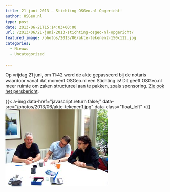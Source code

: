 ```yaml
---
title: 21 juni 2013 – Stichting OSGeo.nl Opgericht!
author: OSGeo.nl
type: post
date: 2013-06-21T15:14:03+00:00
url: /2013/06/21-juni-2013-stichting-osgeo-nl-opgericht/
featured_image: /photos/2013/06/akte-tekenen2-150x112.jpg
categories:
  - Nieuws
  - Uncategorized

---
```

Op vrijdag 21 juni, om 11:42 werd de akte gepasseerd bij de notaris waardoor vanaf dat moment OSGeo.nl een Stichting is! Dit geeft OSGeo.nl meer ruimte om zaken structureel aan te pakken, zoals sponsoring. [Zie ook het persbericht][1].

<!-- [<img loading="lazy" class="alignleft wp-image-372 size-medium" src="/photos/2013/06/akte-tekenen1-300x225.jpg" alt="akte-tekenen1" width="300" height="225" srcset="/photos/2013/06/akte-tekenen1-300x225.jpg 300w, /photos/2013/06/akte-tekenen1-200x150.jpg 200w, /photos/2013/06/akte-tekenen1-150x112.jpg 150w, /photos/2013/06/akte-tekenen1.jpg 320w" sizes="(max-width: 300px) 100vw, 300px" />][2]
[<img loading="lazy" class="alignnone wp-image-373" src="/photos/2013/06/akte-tekenen2-300x225.jpg" alt="akte-tekenen2" width="300" height="225" srcset="/photos/2013/06/akte-tekenen2-300x225.jpg 300w, /photos/2013/06/akte-tekenen2-200x150.jpg 200w, /photos/2013/06/akte-tekenen2-150x112.jpg 150w, /photos/2013/06/akte-tekenen2.jpg 320w" sizes="(max-width: 300px) 100vw, 300px" />][3] -->
{{< a-img data-href="javascript:return false;" data-src="/photos/2013/06/akte-tekenen1.jpg" data-class="float_left" >}}
![ ](/photos/2013/06/akte-tekenen2.jpg)

 [1]: http://io.osgeo.nl/sitecontent/media/stichting/persbericht_stichting_osgeonl_v0.4.pdf
